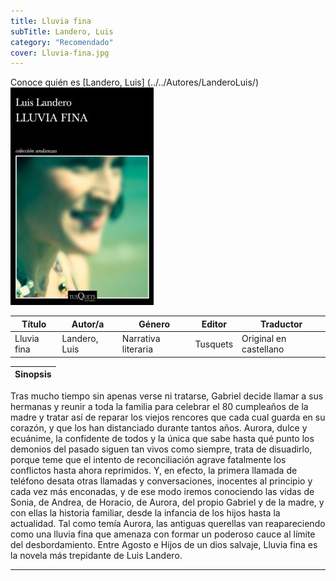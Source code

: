 ```yaml
---
title: Lluvia fina
subTitle: Landero, Luis
category: "Recomendado"
cover: Lluvia-fina.jpg
---
```

Conoce quién es [Landero, Luis] (../../Autores/LanderoLuis/)
!["Imagen no encontrada"](Lluvia-fina.jpg)

Título | Autor/a | Género | Editor | Traductor |
------ | ------- | ------ | ------ | --------- |
Lluvia fina | Landero, Luis | Narrativa literaria | Tusquets | Original en castellano |

|Sinopsis|
|--------|
Tras mucho tiempo sin apenas verse ni tratarse, Gabriel decide llamar a sus hermanas y reunir a toda la familia para celebrar el 80 cumpleaños de la madre y tratar así de reparar los viejos rencores que cada cual guarda en su corazón, y que los han distanciado durante tantos años. Aurora, dulce y ecuánime, la confidente de todos y la única que sabe hasta qué punto los demonios del pasado siguen tan vivos como siempre, trata de disuadirlo, porque teme que el intento de reconciliación agrave fatalmente los conflictos hasta ahora reprimidos. Y, en efecto, la primera llamada de teléfono desata otras llamadas y conversaciones, inocentes al principio y cada vez más enconadas, y de ese modo iremos conociendo las vidas de Sonia, de Andrea, de Horacio, de Aurora, del propio Gabriel y de la madre, y con ellas la historia familiar, desde la infancia de los hijos hasta la actualidad. Tal como temía Aurora, las antiguas querellas van reapareciendo como una lluvia fina que amenaza con formar un poderoso cauce al límite del desbordamiento. Entre Agosto e Hijos de un dios salvaje, Lluvia fina es la novela más trepidante de Luis Landero.
***